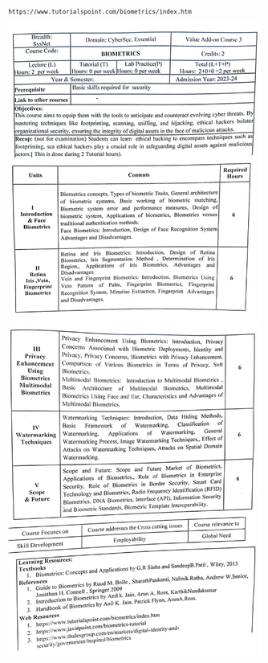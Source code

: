 	https://www.tutorialspoint.com/biometrics/index.htm

![](attachments/WhatsApp%20Image%202024-12-06%20at%2014.54.51_4db90c44.jpg)
![](attachments/WhatsApp%20Image%202024-12-06%20at%2014.54.51_aa2d65f5.jpg)
